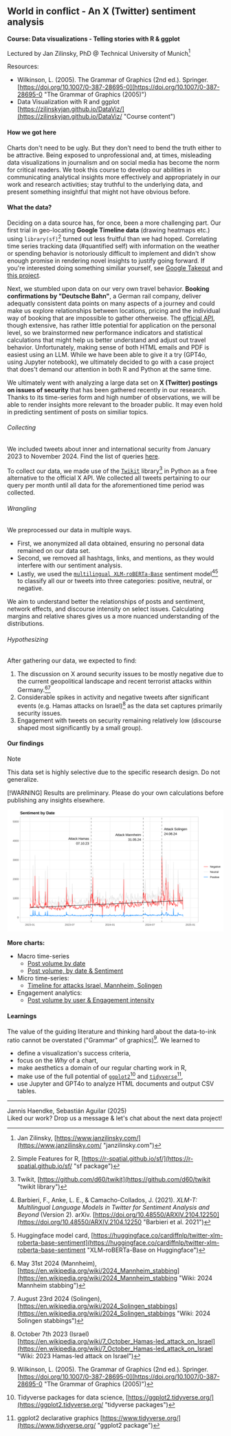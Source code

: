 ## World in conflict - An X (Twitter) sentiment analysis
**Course: Data visualizations - Telling stories with R & ggplot**

Lectured by Jan Zilinsky, PhD @ Technical University of Munich[^1]

Resources:
- Wilkinson, L. (2005). The Grammar of Graphics (2nd ed.). Springer. <br /> [https://doi.org/10.1007/0-387-28695-0](https://doi.org/10.1007/0-387-28695-0 "The Grammar of Graphics (2005)")
- Data Visualization with R and ggplot <br /> [https://zilinskyjan.github.io/DataViz/](https://zilinskyjan.github.io/DataViz/ "Course content")


#### How we got here

Charts don't need to be ugly. But they don't need to bend the truth either to be attractive. Being exposed to unprofessional and, at times, misleading data visualizations in journalism and on social media has become the norm for critical readers. We took this course to develop our abilities in communicating analytical insights more effectively and appropriately in our work and research activities; stay truthful to the underlying data, and present something insightful that might not have obvious before.

#### What the data?

Deciding on a data source has, for once, been a more challenging part. Our first trial in geo-locating **Google Timeline data** (drawing heatmaps etc.) using `library(sf)`[^2] turned out less fruitful than we had hoped. Correlating time series tracking data (#quantified self) with information on the weather or spending behavior is notoriously difficult to implement and didn't show enough promise in rendering novel insights to justify going forward. If you're interested doing something similiar yourself, see [Google Takeout](https://takeout.google.com/settings/takeout "Google Takeout") and [this project](https://github.com/kurupted/google-maps-timeline-viewer "google-maps-timeline-viewer").

Next, we stumbled upon data on our very own travel behavior. **Booking confirmations by "Deutsche Bahn"**, a German rail company, deliver adequatly consistent data points on many aspects of a journey and could make us explore relationships between locations, pricing and the individual way of booking that are impossible to gather otherweise. The [official API](https://developers.deutschebahn.com/ "DB API Marketplace"), though extensive, has rather little potential for application on the personal level, so we brainstormed new performance indicators and statistical calculations that might help us better understand and adjust out travel behavior. Unfortunately, making sense of both HTML emails and PDF is easiest using an LLM. While we have been able to give it a try (GPT4o, using Jupyter notebook), we ultimately decided to go with a case project that does't demand our attention in both R and Python at the same time.  

We ultimately went with analyzing a large data set on **X (Twitter) postings on issues of security** that has been gathered recently in our research. Thanks to its time-series form and high number of observations, we will be able to render insights more relevant to the broader public. It may even hold in predicting sentiment of posts on similiar topics.

###### Collecting

We included tweets about inner and international security from January 2023 to November 2024. Find the list of queries [here](twikit_query.md "twikit_query.md").

To collect our data, we made use of the [`Twikit`](https://github.com/d60/twikit "Twikit API Scraper") library[^3] in Python as a free alternative to the official X API. We collected all tweets pertaining to our query per month until all data for the aforementioned time period was collected.

###### Wrangling

We preprocessed our data in multiple ways. 
- First, we anonymized all data obtained, ensuring no personal data remained on our data set. 
- Second, we removed all hashtags, links, and mentions, as they would interfere with our sentiment analysis. 
- Lastly, we used the [`multilingual XLM-roBERTa-Base`](https://huggingface.co/cardiffnlp/twitter-xlm-roberta-base-sentiment "XLM-roBERTa-Base on Huggingface") sentiment model[^4][^5] to classify all our or tweets into three categories: positive, neutral, or negative.

We aim to understand better the relationships of posts and sentiment, network effects, and discourse intensity on select issues. Calculating margins and relative shares gives us a more nuanced understanding of the distributions.

###### Hypothesizing

After gathering our data, we expected to find:

1. The discussion on X around security issues to be mostly negative due to the current geopolitical landscape and recent terrorist attacks within Germany.[^6][^7]
2. Considerable spikes in activity and negative tweets after significant events (e.g. Hamas attacks on Israel)[^8] as the data set captures primarily security issues. 
3. Engagement with tweets on security remaining relatively low (discourse shaped most significantly by a small group).

#### Our findings

> [!NOTE]
> This data set is highly selective due to the specific research design. Do not generalize.
> 
> [!WARNING]
> Results are preliminary. Please do your own calculations before publishing any insights elsewhere.

![alt text](/chart1/pvolsentimentline.svg "Post volume, by positive & negative sentiment")

**More charts:**
- Macro time-series
  - [Post volume by date](/chart1/chart1.md)
  - [Post volume, by date & Sentiment](/chart1/chart1.md)
- Micro time-series:
  - [Timeline for attacks Israel, Mannheim, Solingen](/chart2/chart2.md)
- Engagement analytics:
  - [Post volume by user & Engagement intensity](/chart3/chart3.md)

#### Learnings

The value of the guiding literature and thinking hard about the data-to-ink ratio cannot be overstated ("Grammar" of graphics)[^9]. We learned to
- define a visualization's success criteria,
- focus on the *Why* of a chart,
- make aesthetics a domain of our regular charting work in R,
- make use of the full potential of [`ggplot2`](https://ggplot2.tidyverse.org/ "ggplot2 package")[^10] and [`tidyverse`](https://www.tidyverse.org/ "tidyverse.org")[^11],
- use Jupyter and GPT4o to analyze HTML documents and output CSV tables.

--- 
Jannis Haendke, Sebastián Aguilar (2025)<br />
Liked our work? Drop us a message & let's chat about the next data project!

[^1]: Jan Zilinsky, [https://www.janzilinsky.com/](https://www.janzilinsky.com/ "janzilinsky.com")

[^2]: Simple Features for R, [https://r-spatial.github.io/sf/](https://r-spatial.github.io/sf/ "sf package")

[^3]: Twikit, [https://github.com/d60/twikit](https://github.com/d60/twikit "twikit library")

[^4]: Barbieri, F., Anke, L. E., & Camacho-Collados, J. (2021). *XLM-T: Multilingual Language Models in Twitter for Sentiment Analysis and Beyond* (Version 2). arXiv. [https://doi.org/10.48550/ARXIV.2104.12250](https://doi.org/10.48550/ARXIV.2104.12250 "Barbieri et al. 2021")

[^5]: Huggingface model card, [https://huggingface.co/cardiffnlp/twitter-xlm-roberta-base-sentiment](https://huggingface.co/cardiffnlp/twitter-xlm-roberta-base-sentiment "XLM-roBERTa-Base on Huggingface")

[^6]: May 31st 2024 (Mannheim), [https://en.wikipedia.org/wiki/2024_Mannheim_stabbing](https://en.wikipedia.org/wiki/2024_Mannheim_stabbing "Wiki: 2024 Mannheim stabbing")

[^7]: August 23rd 2024 (Solingen), [https://en.wikipedia.org/wiki/2024_Solingen_stabbings](https://en.wikipedia.org/wiki/2024_Solingen_stabbings "Wiki: 2024 Solingen stabbings")

[^8]: October 7th 2023 (Israel) [https://en.wikipedia.org/wiki/7_October_Hamas-led_attack_on_Israel](https://en.wikipedia.org/wiki/7_October_Hamas-led_attack_on_Israel "Wiki: 2023 Hamas-led attack on Israel")

[^9]: Wilkinson, L. (2005). The Grammar of Graphics (2nd ed.). Springer. [https://doi.org/10.1007/0-387-28695-0](https://doi.org/10.1007/0-387-28695-0 "The Grammar of Graphics (2005)")

[^10]: Tidyverse packages for data science, [https://ggplot2.tidyverse.org/](https://ggplot2.tidyverse.org/ "tidyverse packages")

[^11]: ggplot2 declarative graphics [https://www.tidyverse.org/](https://www.tidyverse.org/ "ggplot2 package")
